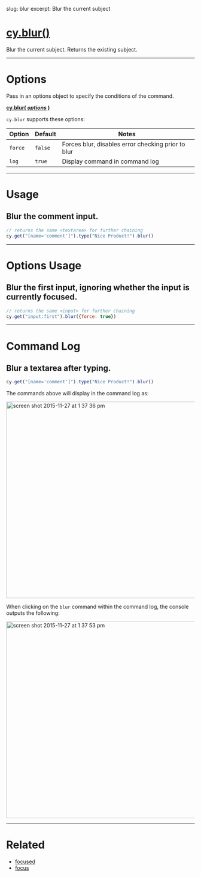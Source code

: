 slug: blur
excerpt: Blur the current subject

# [cy.blur()](#usage)

Blur the current subject. Returns the existing subject.

***

# Options

Pass in an options object to specify the conditions of the command.

**[cy.blur( *options* )](#options-usage)**

`cy.blur` supports these options:

Option | Default | Notes
--- | --- | ---
`force` | `false` | Forces blur, disables error checking prior to blur
`log` | `true` | Display command in command log

***

# Usage

## Blur the comment input.

```javascript
// returns the same <textarea> for further chaining
cy.get("[name='comment']").type("Nice Product!").blur()
```

***

# Options Usage

## Blur the first input, ignoring whether the input is currently focused.

```javascript
// returns the same <input> for further chaining
cy.get("input:first").blur({force: true})
```

***

# Command Log

## Blur a textarea after typing.

```javascript
cy.get("[name='comment']").type("Nice Product!").blur()
```

The commands above will display in the command log as:

<img width="524" alt="screen shot 2015-11-27 at 1 37 36 pm" src="https://cloud.githubusercontent.com/assets/1271364/11446921/58a14e34-950c-11e5-85ba-633b7ed5d7f1.png">

When clicking on the `blur` command within the command log, the console outputs the following:

<img width="525" alt="screen shot 2015-11-27 at 1 37 53 pm" src="https://cloud.githubusercontent.com/assets/1271364/11446923/5c44a2ca-950c-11e5-8080-0dc108bc4959.png">

***

# Related

- [focused](https://on.cypress.io/api/focused)
- [focus](https://on.cypress.io/api/focus)